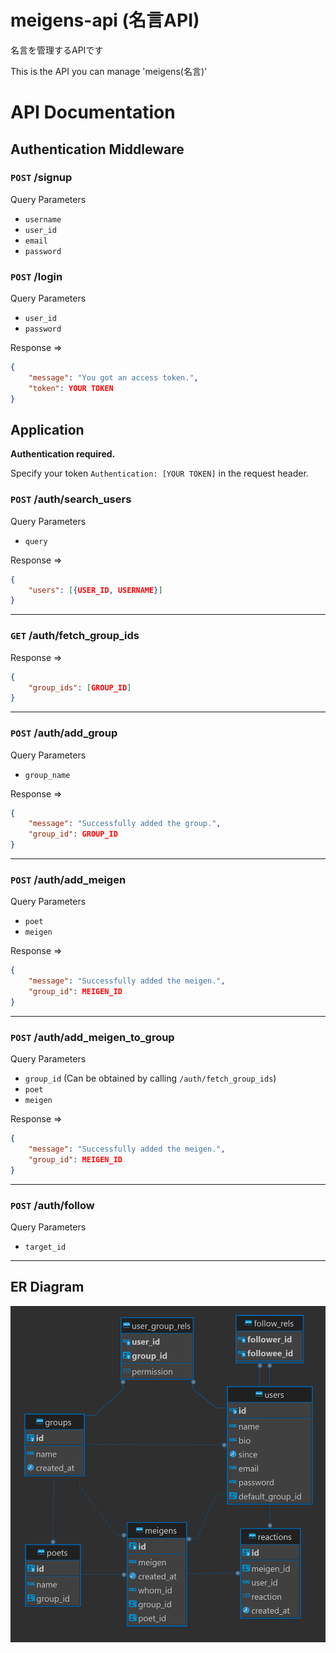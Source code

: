 # meigens-api (名言API)

名言を管理するAPIです

This is the API you can manage 'meigens(名言)'

# API Documentation

## Authentication Middleware

### `POST` /signup

Query Parameters

* `username`
* `user_id`
* `email`
* `password`

### `POST` /login

Query Parameters

* `user_id`
* `password`

Response &rArr;
```json
{
	"message": "You got an access token.",
	"token": YOUR TOKEN
}
```

## Application

**Authentication required.**

Specify your token `Authentication: [YOUR TOKEN]` in the request header.

### `POST` /auth/search_users

Query Parameters

* `query`

Response &rArr;
```json
{
	"users": [{USER_ID, USERNAME}]
}
```

***

### `GET` /auth/fetch_group_ids

Response &rArr;
```json
{
    "group_ids": [GROUP_ID]
}
```

***


### `POST` /auth/add_group

Query Parameters

* `group_name`

Response &rArr;
```json
{
	"message": "Successfully added the group.",
	"group_id": GROUP_ID
}
```

***

### `POST` /auth/add_meigen

Query Parameters

* `poet`
* `meigen`

Response &rArr;
```json
{
	"message": "Successfully added the meigen.",
	"group_id": MEIGEN_ID
}
```

***

### `POST` /auth/add_meigen_to_group

Query Parameters

* `group_id` (Can be obtained by calling `/auth/fetch_group_ids`)
* `poet`
* `meigen`

Response &rArr;
```json
{
	"message": "Successfully added the meigen.",
	"group_id": MEIGEN_ID
}
```

***

### `POST` /auth/follow

Query Parameters

* `target_id`

***

## ER Diagram
![](DB_ER.png)
